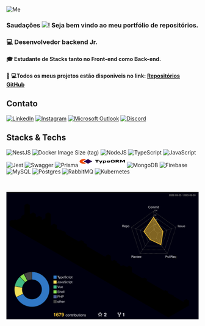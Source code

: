 ![Me](https://img.shields.io/static/v1?label=Me+Chamo&message=Douglas+Fernandes&color=7159c1&style=for-the-badge&logo=ghost)

### Saudações <img width="30" src="https://media.tenor.com/SNL9_xhZl9oAAAAi/waving-hand-joypixels.gif">! Seja bem vindo ao meu portfólio de repositórios.

### 💻 Desenvolvedor backend Jr.
#### 🎓 Estudante de Stacks tanto no Front-end como Back-end.
#### 👨‍ 💻Todos os meus projetos estão disponiveis no link: [Repositórios GitHub](https://github.com/douglasfdev?tab=repositories)


## Contato

[![LinkedIn](https://img.shields.io/badge/LinkedIn-0077B5?style=for-the-badge&logo=linkedin&logoColor=white)](https://www.linkedin.com/in/douglasfdev)
[![Instagram](https://img.shields.io/badge/Instagram-E4405F?style=for-the-badge&logo=instagram&logoColor=white)](https://instagram.com/dodonandes)
[![Microsoft Outlook](https://img.shields.io/static/v1?style=for-the-badge&message=Microsoft+Outlook&color=0078D4&logo=Microsoft+Outlook&logoColor=FFFFFF&label=)](mailto:douglas.fernandes91@live.com)
[![Discord](https://img.shields.io/static/v1?style=for-the-badge&message=Discord&color=5865F2&logo=Discord&logoColor=FFFFFF&label=)](https://discord.com/users/274269509710512139)


## Stacks & Techs
![NestJS](https://img.shields.io/badge/nestjs-%23E0234E.svg?style=for-the-badge&logo=nestjs&logoColor=white) 
![Docker Image Size (tag)](https://img.shields.io/badge/Docker-2CA5E0?style=for-the-badge&logo=docker&logoColor=white)
![NodeJS](https://img.shields.io/badge/node.js-6DA55F?style=for-the-badge&logo=node.js&logoColor=white) 
![TypeScript](https://img.shields.io/badge/typescript-%23007ACC.svg?style=for-the-badge&logo=typescript&logoColor=white) 
![JavaScript](https://img.shields.io/badge/javascript-%23323330.svg?style=for-the-badge&logo=javascript&logoColor=%23F7DF1E)
![Jest](https://img.shields.io/badge/-jest-%23C21325?style=for-the-badge&logo=jest&logoColor=white)
![Swagger](https://img.shields.io/badge/-Swagger-%23Clojure?style=for-the-badge&logo=swagger&logoColor=brown) 
![Prisma](https://img.shields.io/badge/Prisma-3982CE?style=for-the-badge&logo=Prisma&logoColor=white)
<img src="https://raw.githubusercontent.com/typeorm/typeorm/master/resources/logo_big.png" height="30" width="120">
![MongoDB](https://img.shields.io/badge/MongoDB-%234ea94b.svg?style=for-the-badge&logo=mongodb&logoColor=white) 
![Firebase](https://img.shields.io/badge/Firebase-039BE5?style=for-the-badge&logo=Firebase&logoColor=white)
![MySQL](https://img.shields.io/badge/mysql-%2300f.svg?style=for-the-badge&logo=mysql&logoColor=white) 
![Postgres](https://img.shields.io/badge/postgres-%23316192.svg?style=for-the-badge&logo=postgresql&logoColor=white) 
![RabbitMQ](https://img.shields.io/badge/Rabbitmq-FF6600?style=for-the-badge&logo=rabbitmq&logoColor=white) 
![Kubernetes](https://img.shields.io/badge/kubernetes-326ce5.svg?&style=for-the-badge&logo=kubernetes&logoColor=white)

<br/>

![](./profile-3d-contrib/profile-night-rainbow.svg)
</div>
